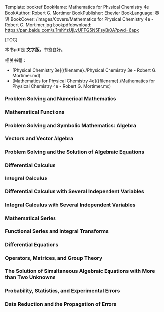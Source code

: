 Template: bookref
BookName: Mathematics for Physical Chemistry 4e
BookAuthor: Robert G. Mortimer
BookPublisher: Elsevier
BookLanguage: 英语
BookCover: /images/Covers/Mathematics for Physical Chemistry 4e - Robert G. Mortimer.jpg
bookpdfdownload: https://pan.baidu.com/s/1mhYzUjLyUFFG5N5FsyBr0A?pwd=6apx 


[TOC]

本书pdf是 **文字版**，书签良好。

相关书籍：

- [Physical Chemistry 3e]({filename}./Physical Chemistry 3e - Robert G. Mortimer.md)
- [Mathematics for Physical Chemistry 4e]({filename}./Mathematics for Physical Chemistry 4e - Robert G. Mortimer.md)

### Problem Solving and Numerical Mathematics

### Mathematical Functions

### Problem Solving and Symbolic Mathematics: Algebra

### Vectors and Vector Algebra

### Problem Solving and the Solution of Algebraic Equations

### Differential Calculus

### Integral Calculus

### Differential Calculus with Several Independent Variables

### Integral Calculus with Several Independent Variables

### Mathematical Series

### Functional Series and Integral Transforms

### Differential Equations

### Operators, Matrices, and Group Theory

### The Solution of Simultaneous Algebraic Equations with More than Two Unknowns

### Probability, Statistics, and Experimental Errors

### Data Reduction and the Propagation of Errors